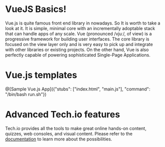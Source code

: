 # VueJS Basics!

Vue.js is quite famous front end library in nowadays. So It is worth to take a look at it. It is simple, minimal core with an incrementally adoptable stack that can handle apps of any scale. Vue (pronounced /vjuː/, of view) is a progressive framework for building user interfaces. The core library is focused on the view layer only and is very easy to pick up and integrate with other libraries or existing projects. On the other hand, Vue is also perfectly capable of powering sophisticated Single-Page Applications.

# Vue.js templates

@[Sample Vue.js App]({"stubs": ["index.html", "main.js"], "command": "/bin/bash run.sh"})

# Advanced Tech.io features

Tech.io provides all the tools to make great online hands-on content, quizzes, web consoles, and visual content. Please refer to the [documentation](https://tech.io/doc) to learn more about the possibilities.
